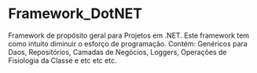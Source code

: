 # Framework_DotNET
Framework de propósito geral para Projetos em .NET. Este framework tem como intuito diminuir o esforço de programação. Contém: Genéricos para Daos, Repositórios, Camadas de Negócios, Loggers, Operações de Fisiologia da Classe e etc etc etc.
